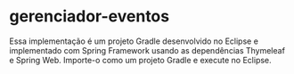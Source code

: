 # gerenciador-eventos
Essa implementação é um projeto Gradle desenvolvido no Eclipse e implementado com Spring Framework usando as dependências Thymeleaf e Spring Web.
Importe-o como um projeto Gradle e execute no Eclipse.
